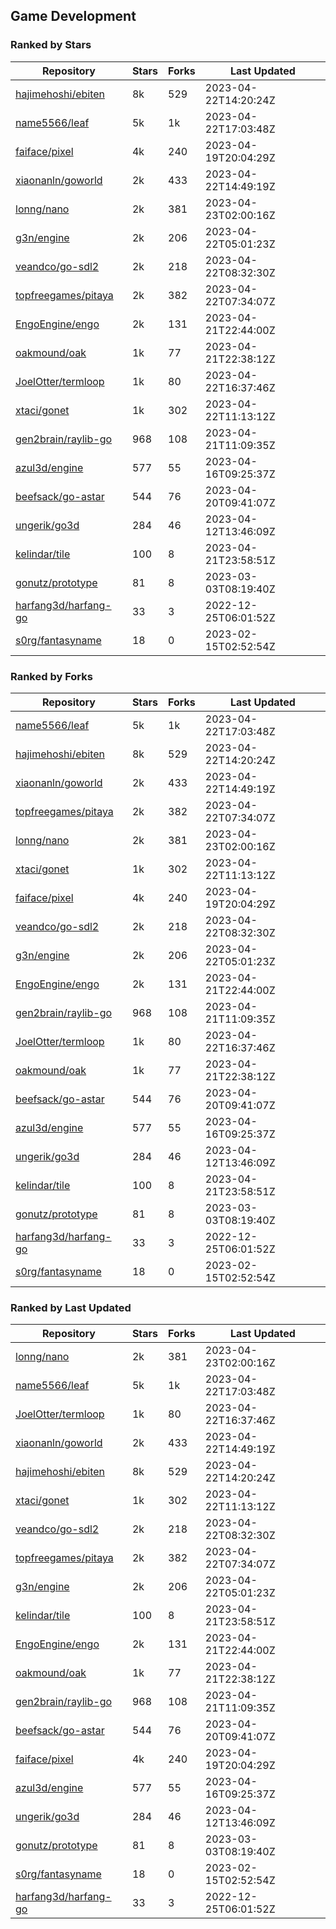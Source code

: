 ## Game Development

### Ranked by Stars

| Repository | Stars | Forks | Last Updated |
|------------|-------|-------|--------------|
| [hajimehoshi/ebiten](https://github.com/hajimehoshi/ebiten) | 8k | 529 | 2023-04-22T14:20:24Z |
| [name5566/leaf](https://github.com/name5566/leaf) | 5k | 1k | 2023-04-22T17:03:48Z |
| [faiface/pixel](https://github.com/faiface/pixel) | 4k | 240 | 2023-04-19T20:04:29Z |
| [xiaonanln/goworld](https://github.com/xiaonanln/goworld) | 2k | 433 | 2023-04-22T14:49:19Z |
| [lonng/nano](https://github.com/lonng/nano) | 2k | 381 | 2023-04-23T02:00:16Z |
| [g3n/engine](https://github.com/g3n/engine) | 2k | 206 | 2023-04-22T05:01:23Z |
| [veandco/go-sdl2](https://github.com/veandco/go-sdl2) | 2k | 218 | 2023-04-22T08:32:30Z |
| [topfreegames/pitaya](https://github.com/topfreegames/pitaya) | 2k | 382 | 2023-04-22T07:34:07Z |
| [EngoEngine/engo](https://github.com/EngoEngine/engo) | 2k | 131 | 2023-04-21T22:44:00Z |
| [oakmound/oak](https://github.com/oakmound/oak) | 1k | 77 | 2023-04-21T22:38:12Z |
| [JoelOtter/termloop](https://github.com/JoelOtter/termloop) | 1k | 80 | 2023-04-22T16:37:46Z |
| [xtaci/gonet](https://github.com/xtaci/gonet) | 1k | 302 | 2023-04-22T11:13:12Z |
| [gen2brain/raylib-go](https://github.com/gen2brain/raylib-go) | 968 | 108 | 2023-04-21T11:09:35Z |
| [azul3d/engine](https://github.com/azul3d/engine) | 577 | 55 | 2023-04-16T09:25:37Z |
| [beefsack/go-astar](https://github.com/beefsack/go-astar) | 544 | 76 | 2023-04-20T09:41:07Z |
| [ungerik/go3d](https://github.com/ungerik/go3d) | 284 | 46 | 2023-04-12T13:46:09Z |
| [kelindar/tile](https://github.com/kelindar/tile) | 100 | 8 | 2023-04-21T23:58:51Z |
| [gonutz/prototype](https://github.com/gonutz/prototype) | 81 | 8 | 2023-03-03T08:19:40Z |
| [harfang3d/harfang-go](https://github.com/harfang3d/harfang-go) | 33 | 3 | 2022-12-25T06:01:52Z |
| [s0rg/fantasyname](https://github.com/s0rg/fantasyname) | 18 | 0 | 2023-02-15T02:52:54Z |

### Ranked by Forks

| Repository | Stars | Forks | Last Updated |
|------------|-------|-------|--------------|
| [name5566/leaf](https://github.com/name5566/leaf) | 5k | 1k | 2023-04-22T17:03:48Z |
| [hajimehoshi/ebiten](https://github.com/hajimehoshi/ebiten) | 8k | 529 | 2023-04-22T14:20:24Z |
| [xiaonanln/goworld](https://github.com/xiaonanln/goworld) | 2k | 433 | 2023-04-22T14:49:19Z |
| [topfreegames/pitaya](https://github.com/topfreegames/pitaya) | 2k | 382 | 2023-04-22T07:34:07Z |
| [lonng/nano](https://github.com/lonng/nano) | 2k | 381 | 2023-04-23T02:00:16Z |
| [xtaci/gonet](https://github.com/xtaci/gonet) | 1k | 302 | 2023-04-22T11:13:12Z |
| [faiface/pixel](https://github.com/faiface/pixel) | 4k | 240 | 2023-04-19T20:04:29Z |
| [veandco/go-sdl2](https://github.com/veandco/go-sdl2) | 2k | 218 | 2023-04-22T08:32:30Z |
| [g3n/engine](https://github.com/g3n/engine) | 2k | 206 | 2023-04-22T05:01:23Z |
| [EngoEngine/engo](https://github.com/EngoEngine/engo) | 2k | 131 | 2023-04-21T22:44:00Z |
| [gen2brain/raylib-go](https://github.com/gen2brain/raylib-go) | 968 | 108 | 2023-04-21T11:09:35Z |
| [JoelOtter/termloop](https://github.com/JoelOtter/termloop) | 1k | 80 | 2023-04-22T16:37:46Z |
| [oakmound/oak](https://github.com/oakmound/oak) | 1k | 77 | 2023-04-21T22:38:12Z |
| [beefsack/go-astar](https://github.com/beefsack/go-astar) | 544 | 76 | 2023-04-20T09:41:07Z |
| [azul3d/engine](https://github.com/azul3d/engine) | 577 | 55 | 2023-04-16T09:25:37Z |
| [ungerik/go3d](https://github.com/ungerik/go3d) | 284 | 46 | 2023-04-12T13:46:09Z |
| [kelindar/tile](https://github.com/kelindar/tile) | 100 | 8 | 2023-04-21T23:58:51Z |
| [gonutz/prototype](https://github.com/gonutz/prototype) | 81 | 8 | 2023-03-03T08:19:40Z |
| [harfang3d/harfang-go](https://github.com/harfang3d/harfang-go) | 33 | 3 | 2022-12-25T06:01:52Z |
| [s0rg/fantasyname](https://github.com/s0rg/fantasyname) | 18 | 0 | 2023-02-15T02:52:54Z |

### Ranked by Last Updated

| Repository | Stars | Forks | Last Updated |
|------------|-------|-------|--------------|
| [lonng/nano](https://github.com/lonng/nano) | 2k | 381 | 2023-04-23T02:00:16Z |
| [name5566/leaf](https://github.com/name5566/leaf) | 5k | 1k | 2023-04-22T17:03:48Z |
| [JoelOtter/termloop](https://github.com/JoelOtter/termloop) | 1k | 80 | 2023-04-22T16:37:46Z |
| [xiaonanln/goworld](https://github.com/xiaonanln/goworld) | 2k | 433 | 2023-04-22T14:49:19Z |
| [hajimehoshi/ebiten](https://github.com/hajimehoshi/ebiten) | 8k | 529 | 2023-04-22T14:20:24Z |
| [xtaci/gonet](https://github.com/xtaci/gonet) | 1k | 302 | 2023-04-22T11:13:12Z |
| [veandco/go-sdl2](https://github.com/veandco/go-sdl2) | 2k | 218 | 2023-04-22T08:32:30Z |
| [topfreegames/pitaya](https://github.com/topfreegames/pitaya) | 2k | 382 | 2023-04-22T07:34:07Z |
| [g3n/engine](https://github.com/g3n/engine) | 2k | 206 | 2023-04-22T05:01:23Z |
| [kelindar/tile](https://github.com/kelindar/tile) | 100 | 8 | 2023-04-21T23:58:51Z |
| [EngoEngine/engo](https://github.com/EngoEngine/engo) | 2k | 131 | 2023-04-21T22:44:00Z |
| [oakmound/oak](https://github.com/oakmound/oak) | 1k | 77 | 2023-04-21T22:38:12Z |
| [gen2brain/raylib-go](https://github.com/gen2brain/raylib-go) | 968 | 108 | 2023-04-21T11:09:35Z |
| [beefsack/go-astar](https://github.com/beefsack/go-astar) | 544 | 76 | 2023-04-20T09:41:07Z |
| [faiface/pixel](https://github.com/faiface/pixel) | 4k | 240 | 2023-04-19T20:04:29Z |
| [azul3d/engine](https://github.com/azul3d/engine) | 577 | 55 | 2023-04-16T09:25:37Z |
| [ungerik/go3d](https://github.com/ungerik/go3d) | 284 | 46 | 2023-04-12T13:46:09Z |
| [gonutz/prototype](https://github.com/gonutz/prototype) | 81 | 8 | 2023-03-03T08:19:40Z |
| [s0rg/fantasyname](https://github.com/s0rg/fantasyname) | 18 | 0 | 2023-02-15T02:52:54Z |
| [harfang3d/harfang-go](https://github.com/harfang3d/harfang-go) | 33 | 3 | 2022-12-25T06:01:52Z |

